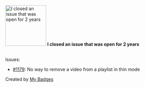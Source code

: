 <img src="https://github.com/my-badges/my-badges/blob/master/src/all-badges/old-issue/old-issue-2.png?raw=true" alt="I closed an issue that was open for 2 years" title="I closed an issue that was open for 2 years" width="128">
<strong>I closed an issue that was open for 2 years</strong>
<br><br>

Issues:

- <a href="https://github.com/iv-org/invidious/issues/1179">#1179</a>: No way to remove a video from a playlist in thin mode


Created by <a href="https://github.com/my-badges/my-badges">My Badges</a>